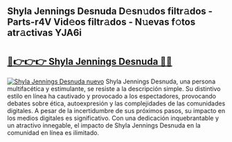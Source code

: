 ## Shyla Jennings Desnuda D𝚎sn𝚞dos filtr𝚊dos - Parts-r4V Vid𝚎os filtr𝚊dos - N𝚞evas f𝚘tos atr𝚊ctivas YJA6i

# <h2><a href="http://mb2nsv.tromn.icu/?c=Shyla+Jennings+Desnuda">🔗👉👉👉 Shyla Jennings Desnuda 🔗🔗</a></h2>

[![Shyla Jennings Desnuda nuevo](https://i.imgur.com/pEAQMta.gif)](http://mb2nsv.tromn.icu/?c=Shyla+Jennings+Desnuda)
Shyla Jennings Desnuda, una persona multifacética y estimulante, se resiste a la descripción simple. Su distintivo estilo en línea ha cautivado y provocado a los espectadores, provocando debates sobre ética, autoexpresión y las complejidades de las comunidades digitales. A pesar de la incertidumbre de sus próximos pasos, su impacto en los medios digitales es significativo. Con una dedicación inquebrantable y un atractivo innegable, el impacto de Shyla Jennings Desnuda en la comunidad en línea es ilimitado.

